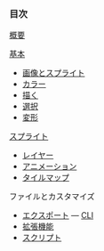 ### 目次

[概要](overview.md)

[基本](basics.md)
* [画像とスプライト](sprite.md)
* [カラー](color.md)
* [描く](drawing.md)
* [選択](selecting.md)
* [変形](transformations.md)

[スプライト](sprite.md)
* [レイヤー](layers.md)
* [アニメーション](animation.md)
* [タイルマップ](tilemap.md)

ファイルとカスタマイズ
* [エクスポート](exporting.md) &mdash; [CLI](cli.md)
* [拡張機能](extensions.md)
* [スクリプト](scripting.md)

